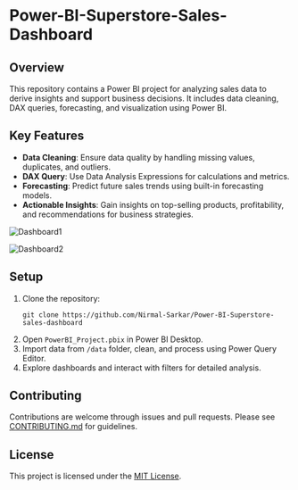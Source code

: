 # Power-BI-Superstore-Sales-Dashboard

## Overview
This repository contains a Power BI project for analyzing sales data to derive insights and support business decisions. It includes data cleaning, DAX queries, forecasting, and visualization using Power BI.

## Key Features
- **Data Cleaning**: Ensure data quality by handling missing values, duplicates, and outliers.
- **DAX Query**: Use Data Analysis Expressions for calculations and metrics.
- **Forecasting**: Predict future sales trends using built-in forecasting models.
- **Actionable Insights**: Gain insights on top-selling products, profitability, and recommendations for business strategies.
  
![Dashboard1](https://github.com/Nirmal-Sarkar/Power-BI-Superstore-sales-dashboard/assets/173304823/6bffaea9-e172-4f27-8dda-bb9a2780c6ae)

![Dashboard2](https://github.com/Nirmal-Sarkar/Power-BI-Superstore-sales-dashboard/assets/173304823/6e58994e-f6ee-4193-bdca-0429cb1a63d9)

## Setup
1. Clone the repository:
   ```
   git clone https://github.com/Nirmal-Sarkar/Power-BI-Superstore-sales-dashboard
   ```
2. Open `PowerBI_Project.pbix` in Power BI Desktop.
3. Import data from `/data` folder, clean, and process using Power Query Editor.
4. Explore dashboards and interact with filters for detailed analysis.



## Contributing
Contributions are welcome through issues and pull requests. Please see [CONTRIBUTING.md](CONTRIBUTING.md) for guidelines.

## License
This project is licensed under the [MIT License](LICENSE).

